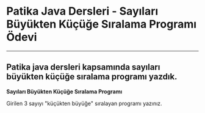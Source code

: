 # Patika Java Dersleri - Sayıları Büyükten Küçüğe Sıralama Programı Ödevi

<hr />

## Patika java dersleri kapsamında sayıları büyükten küçüğe sıralama programı yazdık.

**Sayıları Büyükten Küçüğe Sıralama Programı**

Girilen 3 sayıyı "küçükten büyüğe" sıralayan programı yazınız.
